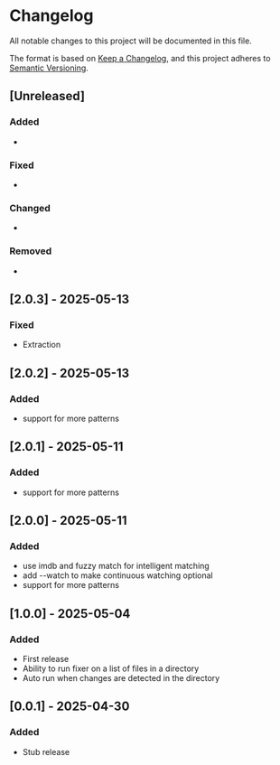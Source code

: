 # Changelog

All notable changes to this project will be documented in this file.

The format is based on [Keep a Changelog](https://keepachangelog.com/en/1.1.0/),
and this project adheres to [Semantic Versioning](https://semver.org/spec/v2.0.0.html).

## [Unreleased]

### Added

-

### Fixed

-

### Changed

-

### Removed

-

## [2.0.3] - 2025-05-13

### Fixed

- Extraction

## [2.0.2] - 2025-05-13

### Added

- support for more patterns

## [2.0.1] - 2025-05-11

### Added

- support for more patterns

## [2.0.0] - 2025-05-11

### Added

- use imdb and fuzzy match for intelligent matching
- add --watch to make continuous watching optional
- support for more patterns

## [1.0.0] - 2025-05-04

### Added

- First release
- Ability to run fixer on a list of files in a directory
- Auto run when changes are detected in the directory

## [0.0.1] - 2025-04-30

### Added

- Stub release
